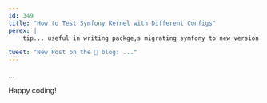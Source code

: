 ```yaml
---
id: 349
title: "How to Test Symfony Kernel with Different Configs"
perex: |
    tip... useful in writing packge,s migrating symfony to new version

tweet: "New Post on the 🐘 blog: ..."
---
```


...

Happy coding!
